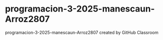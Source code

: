 # programacion-3-2025-manescaun-Arroz2807
programacion-3-2025-manescaun-Arroz2807 created by GitHub Classroom
